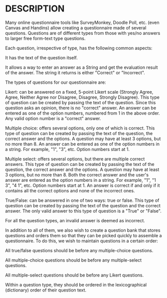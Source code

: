# DESCRIPTION

Many online questionnaire tools like SurveyMonkey, Doodle Poll, etc. (even Canvas and Handins) allow creating a questionnaire made of several questions. Questions are of different types from those with yes/no answers to larger free form-text type questions.

Each question, irrespective of type, has the following common aspects:

It has the text of the question itself.

It allows a way to enter an answer as a String and get the evaluation result of the answer. The string it returns is either "Correct" or "Incorrect".

The types of questions for our questionnaire are:

Likert: can be answered on a fixed, 5-point Likert scale (Strongly Agree, Agree, Neither Agree nor Disagree, Disagree, Strongly Disagree). This type of question can be created by passing the text of the question. Since this question asks an opinion, there is no "correct" answer. An answer can be entered as one of the option numbers, numbered from 1 in the above order. Any valid option number is a "correct" answer.

Multiple choice: offers several options, only one of which is correct. This type of question can be created by passing the text of the question, the correct answer and the options. A question may have at least 3 options, but no more than 8. An answer can be entered as one of the option numbers in a string. For example, "1", "3", etc. Option numbers start at 1.

Multiple select: offers several options, but there are multiple correct answers. This type of question can be created by passing the text of the question, the correct answer and the options. A question may have at least 3 options, but no more than 8. Both the correct answer and the user's answer are entered as the option numbers in a string. For example, "1", "1 3", "4 1", etc. Option numbers start at 1. An answer is correct if and only if it contains all the correct options and none of the incorrect ones.

True/False: can be answered in one of two ways: true or false. This type of question can be created by passing the text of the question and the correct answer. The only valid answer to this type of question is a "True" or "False".

For all the question types, an invalid answer is deemed as incorrect.

In addition to all of them, we also wish to create a question bank that stores questions and orders them so that they can be picked quickly to assemble a questionnaire. To do this, we wish to maintain questions in a certain order:

All true/false questions should be before any multiple-choice questions.

All multiple-choice questions should be before any multiple-select questions.

All multiple-select questions should be before any Likert questions.

Within a question type, they should be ordered in the lexicographical (dictionary) order of their question text.

